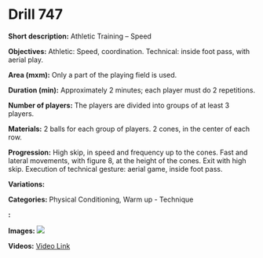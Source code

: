 # Drill 747

**Short description:**
Athletic Training – Speed

**Objectives:**
Athletic: Speed, coordination. Technical: inside foot pass, with aerial play.

**Area (mxm):**
Only a part of the playing field is used.

**Duration (min):**
Approximately 2 minutes; each player must do 2 repetitions.

**Number of players:**
The players are divided into groups of at least 3 players.

**Materials:**
2 balls for each group of players. 2 cones, in the center of each row.

**Progression:**
High skip, in speed and frequency up to the cones. Fast and lateral movements, with figure 8, at the height of the cones. Exit with high skip. Execution of technical gesture: aerial game, inside foot pass.

**Variations:**


**Categories:**
Physical Conditioning, Warm up - Technique

**:**


**Images:**
![](https://www.coachingfutsal.com/\images\b5c0cb9fad90a5b67488c24913a7d56c53d2f03c33ef3634942eadf530bf7fca1607c511cdf0524743b4e9394d8cad132267475fb5273517467060e3f53313e44f0eb216a9267.jpg)

**Videos:**
[Video Link](https://www.youtube.com/embed/PLJ4XrevBHg)

